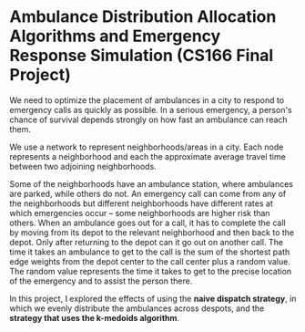 # Ambulance Distribution Allocation Algorithms and Emergency Response Simulation (CS166 Final Project)

We need to optimize the placement of ambulances in a city to respond to emergency calls as quickly as possible. In a serious emergency, a person's chance of survival depends strongly on how fast an ambulance can reach them.

We use a network to represent neighborhoods/areas in a city. Each node represents a neighborhood and each the approximate average travel time between two adjoining neighborhoods.

Some of the neighborhoods have an ambulance station, where ambulances are parked, while others do not. An emergency call can come from any of the neighborhoods but different neighborhoods have different rates at which emergencies occur – some neighborhoods are higher risk than others.
When an ambulance goes out for a call, it has to complete the call by moving from its depot to the relevant neighborhood and then back to the depot. Only after returning to the depot can it go out on another call. The time it takes an ambulance to get to the call is the sum of the shortest path edge weights from the depot center to the call center plus a random value. The random value represents the time it takes to get to the precise location of the emergency and to assist the person there.

In this project, I explored the effects of using the **naive dispatch strategy**, in which we evenly distribute the ambulances
across despots, and the **strategy that uses the k-medoids algorithm**. 
